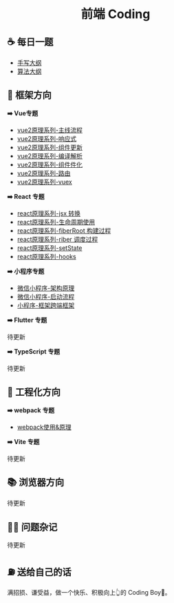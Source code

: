 <h1 align="center"> 前端 Coding </h1>

## ☕️ 每日一题

- [手写大纲](Coding.md)
- [算法大纲](Algorithm.md)

## 🧐 框架方向

**➡️ Vue专题**

- <a href="https://www.studyfe.cn/2019/08/27/vue/vueprinciple/">vue2原理系列-主线流程</a>
- <a href="https://www.studyfe.cn/2019/09/05/vue/vueobserve/">vue2原理系列-响应式</a>
- <a href="https://www.studyfe.cn/2019/09/18/vue/vuecomupdate/">vue2原理系列-组件更新</a>
- <a href="https://www.studyfe.cn/2019/09/19/vue/vuecompile/">vue2原理系列-编译解析</a>
- <a href="https://www.studyfe.cn/2019/09/21/vue/vuecomponents/">vue2原理系列-组件件化</a>
- <a href="https://www.studyfe.cn/2018/08/10/vue/vuerouter/">vue2原理系列-路由</a>
- <a href="https://www.studyfe.cn/2018/09/10/vue/vuex/">vue2原理系列-vuex</a>

**➡️ React 专题**
- <a href="https://www.studyfe.cn/2019/10/01/react/library-react-jsx/">react原理系列-jsx 转换</a>
- <a href="https://www.studyfe.cn/2019/10/02/react/library-react-lifecycle/">react原理系列-生命周期使用</a>
- <a href="https://www.studyfe.cn/2019/10/04/react/library-react-fiber01/">react原理系列-fiberRoot 构建过程</a>
- <a href="https://www.studyfe.cn/2019/10/06/react/library-react-fiber02/">react原理系列-riber 调度过程</a>
- <a href="https://www.studyfe.cn/2019/10/09/react/library-react-state/">react原理系列-setState</a>
- <a href="https://www.studyfe.cn/2019/11/09/react/library-react-hook/">react原理系列-hooks</a>

**➡️ 小程序专题**
- <a href="https://www.studyfe.cn/2020/12/12/mini/principle01/">微信小程序-架构原理</a>
- <a href="https://www.studyfe.cn/2020/12/20/mini/principle02/">微信小程序-启动流程</a>
- <a href="https://www.studyfe.cn/2021/01/14/mini/principle03/">小程序-框架跨端框架</a>


**➡️ Flutter 专题**

待更新

**➡️ TypeScript 专题**

待更新
## 🚗 工程化方向

**➡️ webpack 专题**
- <a href="engineering/01-webpack.md"> webpack使用&原理</a>

**➡️ Vite 专题**

待更新
## 📚 浏览器方向

待更新
## 🧑‍💻 问题杂记
待更新
## ⛽️ 送给自己的话

满招损、谦受益，做一个快乐、积极向上👆的 Coding Boy👦。









